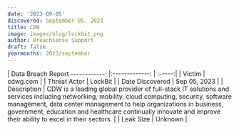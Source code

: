 ```yaml
---
date: '2023-09-05'
discovered: September 05, 2023
title: CDW
image: images/blog/lockbit.png
author: Breachsense Support
draft: false
yearmonths: 2023/september
---
```



| Data Breach Report
------------:     |:-------------:    | :-----:|
| Victim      | cdwg.com      | 
| Threat Actor      | LockBit      | 
| Date Discovered      | Sep 05, 2023      | 
| Description      | CDW is a leading global provider of full-stack IT solutions and services including networking, mobility, cloud computing, security, software management, data center management to help organizations in business, government, education and healthcare continually innovate and improve their ability to excel in their sectors.      | 
| Leak Size      | Unknown      | 


